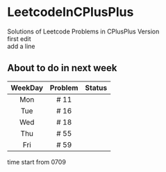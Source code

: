 # LeetcodeInCPlusPlus
Solutions of Leetcode Problems in CPlusPlus Version   
first edit   
add a line
## About to do in next week
  
|WeekDay|Problem|Status|
|:-----:|:-----:|:----:|
|Mon|# 11||
|Tue|# 16||
|Wed|# 18||
|Thu|# 55||
|Fri|# 59||    

time start from 0709   